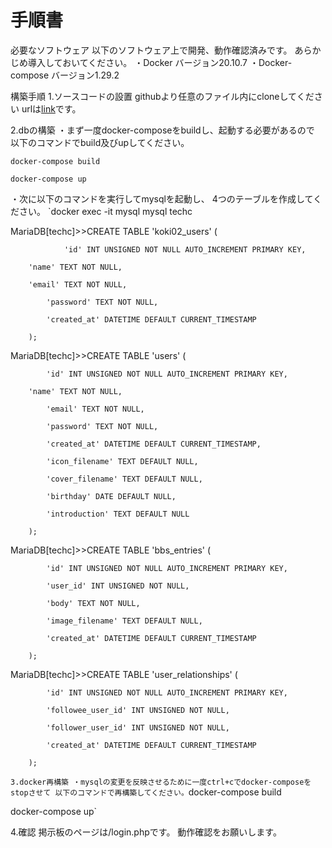 # 手順書
必要なソフトウェア
以下のソフトウェア上で開発、動作確認済みです。
あらかじめ導入しておいてください。
・Docker バージョン20.10.7
・Docker-compose バージョン1.29.2

構築手順
1.ソースコードの設置
githubより任意のファイル内にcloneしてください
urlは[link](git@github.com:ku6non/sat1_2.git)です。

2.dbの構築
・まず一度docker-composeをbuildし、起動する必要があるので
以下のコマンドでbuild及びupしてください。

`docker-compose build`

`docker-compose up`

・次に以下のコマンドを実行してmysqlを起動し、
4つのテーブルを作成してください。
`docker exec -it mysql mysql techc

MariaDB[techc]>>CREATE TABLE 'koki02_users' (

                'id' INT UNSIGNED NOT NULL AUTO_INCREMENT PRIMARY KEY,
		
		'name' TEXT NOT NULL,
		
		'email' TEXT NOT NULL,
		
    	 	'password' TEXT NOT NULL,
		
    		'created_at' DATETIME DEFAULT CURRENT_TIMESTAMP
		
		);
		
MariaDB[techc]>>CREATE TABLE 'users' (

    		'id' INT UNSIGNED NOT NULL AUTO_INCREMENT PRIMARY KEY,
		
   		'name' TEXT NOT NULL,
		
    		'email' TEXT NOT NULL,
		
    		'password' TEXT NOT NULL,
		
    		'created_at' DATETIME DEFAULT CURRENT_TIMESTAMP,
		
    		'icon_filename' TEXT DEFAULT NULL,
		
    		'cover_filename' TEXT DEFAULT NULL,
		
    		'birthday' DATE DEFAULT NULL,
		
    		'introduction' TEXT DEFAULT NULL
		
		);
		
MariaDB[techc]>>CREATE TABLE 'bbs_entries' (

    		'id' INT UNSIGNED NOT NULL AUTO_INCREMENT PRIMARY KEY,
		
    		'user_id' INT UNSIGNED NOT NULL,
		
    		'body' TEXT NOT NULL,
		
    		'image_filename' TEXT DEFAULT NULL,
		
    		'created_at' DATETIME DEFAULT CURRENT_TIMESTAMP
		
		);
		
MariaDB[techc]>>CREATE TABLE 'user_relationships' (

    		'id' INT UNSIGNED NOT NULL AUTO_INCREMENT PRIMARY KEY,
		
    		'followee_user_id' INT UNSIGNED NOT NULL,
		
    		'follower_user_id' INT UNSIGNED NOT NULL,
		
    		'created_at' DATETIME DEFAULT CURRENT_TIMESTAMP
		
		);
`
3.docker再構築
・mysqlの変更を反映させるために一度ctrl+cでdocker-composeをstopさせて
以下のコマンドで再構築してください。
`docker-compose build

docker-compose up`


4.確認
掲示板のページは/login.phpです。
動作確認をお願いします。

